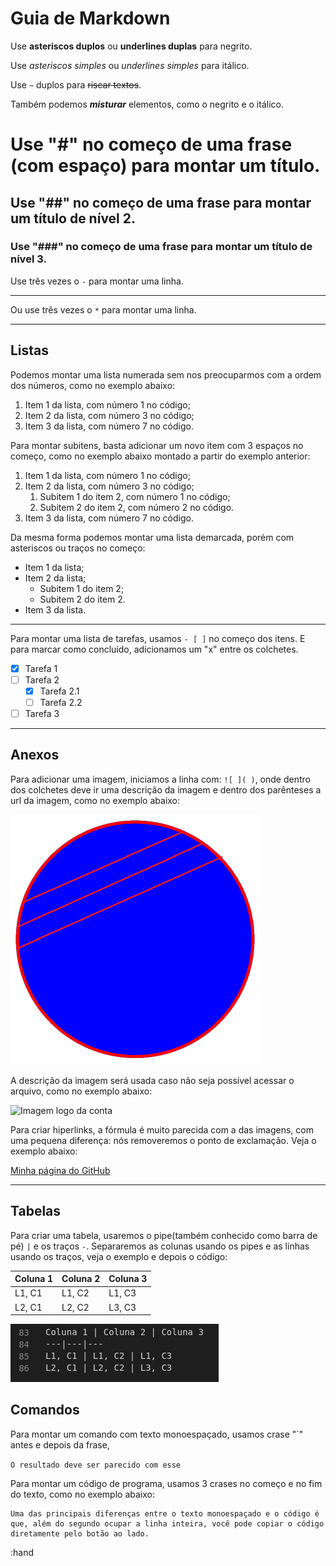 # Guia de Markdown

Use **asteriscos duplos** ou __underlines duplas__ para negrito.

Use  *asteriscos simples* ou _underlines simples_ para itálico.

Use `~` duplos para ~~riscar textos~~.

Também podemos **_misturar_** elementos, como o negrito e o itálico.


# Use "#" no começo de uma frase (com espaço) para montar um título.

## Use "##" no começo de uma frase para montar um título de nível 2.

### Use "###" no começo de uma frase para montar um título de nível 3.

Use três vezes o `-` para montar uma linha.

---

Ou use três vezes o `*` para montar uma linha.

***

## Listas

Podemos montar uma lista numerada sem nos preocuparmos com a ordem dos números, como no exemplo abaixo:

1. Item 1 da lista, com número 1 no código;
3. Item 2 da lista, com número 3 no código;
7. Item 3 da lista, com número 7 no código.

Para montar subitens, basta adicionar um novo item com 3 espaços no começo, como no exemplo abaixo montado a partir do exemplo anterior:

1. Item 1 da lista, com número 1 no código;
3. Item 2 da lista, com número 3 no código;
   1. Subitem 1 do item 2, com número 1 no código;
   4. Subitem 2 do item 2, com número 2 no código.
7. Item 3 da lista, com número 7 no código.


Da mesma forma podemos montar uma lista demarcada, porém com asteriscos ou traços no começo:

* Item 1 da lista;
* Item 2 da lista;
   * Subitem 1 do item 2;
   * Subitem 2 do item 2.
* Item 3 da lista.

***

Para montar uma lista de tarefas, usamos `- [ ]` no começo dos itens. E para marcar como concluído, adicionamos um "x" entre os colchetes.

- [x] Tarefa 1
- [ ] Tarefa 2
   - [x] Tarefa 2.1
   - [ ] Tarefa 2.2
- [ ] Tarefa 3

***

## Anexos

Para adicionar uma imagem, iniciamos a linha com: `![ ]( )`, onde dentro dos colchetes deve ir uma descrição da imagem e dentro dos parênteses a url da imagem, como no exemplo abaixo:

![Imagem logo da conta](https://github.com/vinis-moraes/Guia-de-Markdown/blob/main/81641780.png)

A descrição da imagem será usada caso não seja possível acessar o arquivo, como no exemplo abaixo:

![Imagem logo da conta]()

Para criar hiperlinks, a fórmula é muito parecida com a das imagens, com uma pequena diferença: nós removeremos o ponto de exclamação. Veja o exemplo abaixo: 

[Minha página do GitHub](https://github.com/vinis-moraes)

***

## Tabelas

Para criar uma tabela, usaremos o pipe(também conhecido como barra de pé) `|` e os traços `-`. Separaremos as colunas usando os pipes e as linhas usando os traços, veja o exemplo e depois o código:

Coluna 1 | Coluna 2 | Coluna 3
---|---|---
L1, C1 | L1, C2 | L1, C3
L2, C1 | L2, C2 | L3, C3

![Captura de tela com o código da tabela](https://github.com/vinis-moraes/Guia-de-Markdown/blob/main/Captura-de-tela-1.png)


## Comandos

Para montar um comando com texto monoespaçado, usamos crase "`" antes e depois da frase,

`O resultado deve ser parecido com esse`

Para montar um código de programa, usamos 3 crases no começo e no fim do texto, como no exemplo abaixo:

```
Uma das principais diferenças entre o texto monoespaçado e o código é que, além do segundo ocupar a linha inteira, você pode copiar o código diretamente pelo botão ao lado.
```

:hand
